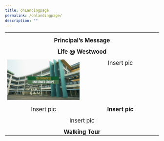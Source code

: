 ```yaml
---
title: ohLandingpage
permalink: /ohlandingpage/
description: ""
---
```

<table class="MsoTable15Plain4" border="0" cellspacing="0" cellpadding="0" style="border-collapse:collapse;mso-yfti-tbllook:1184;mso-padding-alt:0in 5.4pt 0in 5.4pt"><tbody><tr style="mso-yfti-irow:-1;mso-yfti-firstrow:yes;mso-yfti-lastfirstrow:yes"><td width="623" colspan="2" valign="top" style="width:467.5pt;padding:0in 5.4pt 0in 5.4pt"><p class="MsoNormal" align="center" style="margin-bottom:0in;text-align:center;
  line-height:normal;mso-yfti-cnfc:5"><b><span style="font-size:14.0pt">Principal’s Message</span></b></p></td></tr><tr style="mso-yfti-irow:0"><td width="623" colspan="2" valign="top" style="width:467.5pt;padding:0in 5.4pt 0in 5.4pt"><p class="MsoNormal" align="center" style="margin-bottom:0in;text-align:center;
  line-height:normal;mso-yfti-cnfc:68"><b><span style="font-size:14.0pt">Life @ Westwood</span></b></p></td></tr><tr style="mso-yfti-irow:1"><td width="312" valign="top" style="width:233.75pt;padding:0in 5.4pt 0in 5.4pt"><p class="MsoNormal" align="center" style="margin-bottom:0in;text-align:center;
  line-height:normal;mso-yfti-cnfc:4"><span style="font-size:14.0pt"><a target="_blank”" href="”/ohuniformed/”"><img src="/images/screengrab%20ugs.jpg"></a></span></p></td><td width="312" valign="top" style="width:233.75pt;padding:0in 5.4pt 0in 5.4pt"><p class="MsoNormal" align="center" style="margin-bottom:0in;text-align:center;
  line-height:normal"><span style="font-size:14.0pt">Insert pic</span></p></td></tr><tr style="mso-yfti-irow:2"><td width="312" valign="top" style="width:233.75pt;padding:0in 5.4pt 0in 5.4pt"><p class="MsoNormal" align="center" style="margin-bottom:0in;text-align:center;
  line-height:normal;mso-yfti-cnfc:68"><span style="font-size:14.0pt">Insert pic</span></p></td><td width="312" valign="top" style="width:233.75pt;padding:0in 5.4pt 0in 5.4pt"><p class="MsoNormal" align="center" style="margin-bottom:0in;text-align:center;
  line-height:normal;mso-yfti-cnfc:64"><b><span style="font-size:14.0pt">Insert pic</span></b><span style="font-size:14.0pt"></span></p></td></tr><tr style="mso-yfti-irow:3"><td width="623" colspan="2" valign="top" style="width:467.5pt;padding:0in 5.4pt 0in 5.4pt"><p class="MsoNormal" align="center" style="margin-bottom:0in;text-align:center;
  line-height:normal;mso-yfti-cnfc:4"><span style="font-size:14.0pt">Insert pic</span></p></td></tr><tr style="mso-yfti-irow:4;mso-yfti-lastrow:yes"><td width="623" colspan="2" valign="top" style="width:467.5pt;padding:0in 5.4pt 0in 5.4pt"><p class="MsoNormal" align="center" style="margin-bottom:0in;text-align:center;
  line-height:normal;mso-yfti-cnfc:68"><b><span style="font-size:14.0pt">Walking Tour</span></b></p></td></tr></tbody></table>